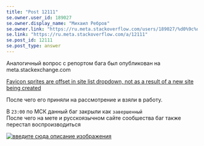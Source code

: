 ```yaml
---
title: "Post 12111"
se.owner.user_id: 189027
se.owner.display_name: "Михаил Ребров"
se.owner.link: "https://ru.meta.stackoverflow.com/users/189027/%d0%9c%d0%b8%d1%85%d0%b0%d0%b8%d0%bb-%d0%a0%d0%b5%d0%b1%d1%80%d0%be%d0%b2"
se.link: "https://ru.meta.stackoverflow.com/a/12111"
se.post_id: 12111
se.post_type: answer
---
```

<p>Аналогичный вопрос с репортом бага был опубликован на meta.stackexchange.com</p>
<p><a href="https://meta.stackexchange.com/questions/381137/favicon-sprites-are-offset-in-site-list-dropdown-not-as-a-result-of-a-new-site">Favicon sprites are offset in site list dropdown, not as a result of a new site being created</a></p>
<p>После чего его приняли на рассмотрение и взяли в работу.</p>
<p>В <code>23:00</code> по МСК данный баг закрыли как <code>завершенный</code><br/>
После чего на мете и русскоязычном сайте сообшества баг также перестал воспроизводиться</p>
<p><a href="https://i.stack.imgur.com/rPapY.png" rel="nofollow noreferrer"><img src="https://i.stack.imgur.com/rPapY.png" alt="введите сюда описание изображения" /></a></p>
